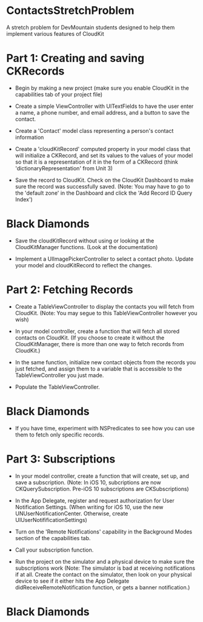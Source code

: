 # ContactsStretchProblem

A stretch problem for DevMountain students designed to help them implement various features of CloudKit

# Part 1: Creating and saving CKRecords

- Begin by making a new project (make sure you enable CloudKit in the capabilities tab of your project file)

- Create a simple ViewController with UITextFields to have the user enter a name, a phone number, and email address, and a button to save the contact.

- Create a 'Contact' model class representing a person's contact information

- Create a 'cloudKitRecord' computed property in your model class that will initialize a CKRecord, and set its values to the values of your model so that it is a representation of it in the form of a CKRecord (think 'dictionaryRepresentation' from Unit 3)

- Save the record to CloudKit. Check on the CloudKit Dashboard to make sure the record was successfully saved. (Note: You may have to go to the 'default zone' in the Dashboard and click the 'Add Record ID Query Index')

# Black Diamonds

- Save the cloudKitRecord without using or looking at the CloudKitManager functions. (Look at the documentation)

- Implement a UIImagePickerController to select a contact photo. Update your model and cloudKitRecord to reflect the changes. 

# Part 2: Fetching Records

- Create a TableViewController to display the contacts you will fetch from CloudKit. (Note: You may segue to this TableViewController however you wish)

- In your model controller, create a function that will fetch all stored contacts on CloudKit. (If you choose to create it without the CloudKitManager, there is more than one way to fetch records from CloudKit.)

- In the same function, initialize new contact objects from the records you just fetched, and assign them to a variable that is accessible to the TableViewController you just made. 

- Populate the TableViewController.

# Black Diamonds

- If you have time, experiment with NSPredicates to see how you can use them to fetch only specific records. 

# Part 3: Subscriptions

- In your model controller, create a function that will create, set up, and save a subscription. (Note: In iOS 10, subcriptions are now CKQuerySubscription. Pre-iOS 10 subscriptions are CKSubscriptions)

- In the App Delegate, register and request authorization for User Notification Settings. (When writing for iOS 10, use the new UNUserNotificationCenter. Otherwise, create UIUserNotifificationSettings)

- Turn on the 'Remote Notifications' capability in the Background Modes section of the capabilities tab.

- Call your subscription function.

- Run the project on the simulator and a physical device to make sure the subscriptions work (Note: The simulator is bad at receiving notifications if at all. Create the contact on the simulator, then look on your physical device to see if it either hits the App Delegate didReceiveRemoteNotification function, or gets a banner notification.)

# Black Diamonds
